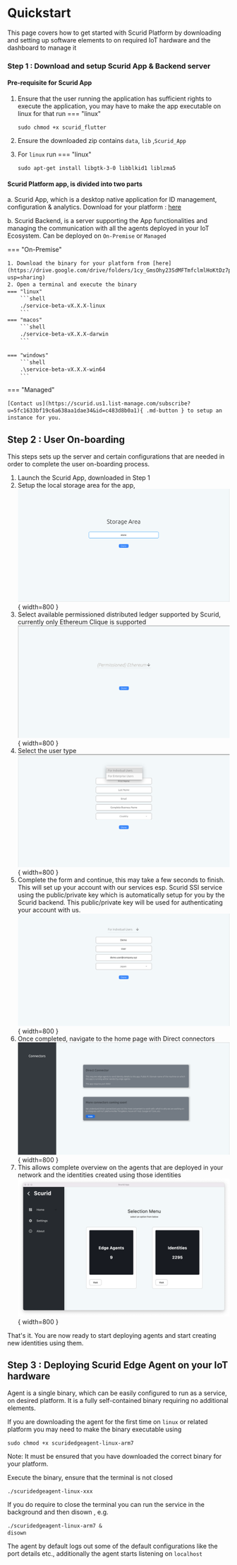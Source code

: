 # Quickstart

This page covers how to get started with Scurid Platform by downloading and setting up software elements to on required IoT hardware and the dashboard to manage it 

### Step 1 : Download and setup Scurid App & Backend server

#### Pre-requisite for Scurid App
1. Ensure that the user running the application has sufficient rights to execute the application, you may have to make the app executable on linux for that run
=== "linux"
    
    ```shell
    sudo chmod +x scurid_flutter
    ```
   
2. Ensure the downloaded zip contains `data`, `lib` ,`Scurid_App` 
3. For `linux` run
=== "linux"
    
    ```shell
    sudo apt-get install libgtk-3-0 libblkid1 liblzma5
    ```

    
#### Scurid Platform app, is divided into two parts

a. Scurid App, which is a desktop native application for ID management, configuration & analytics. Download for your platform : [here](https://drive.google.com/drive/folders/1NognB5ughI3p_EdF26Bx851z9H8ErOVe?usp=sharing) 

b. Scurid Backend, is a server supporting the App functionalities and managing the communication with all the agents deployed in your IoT Ecosystem. Can be deployed on `On-Premise` or `Managed` 

=== "On-Premise"

    1. Download the binary for your platform from [here](https://drive.google.com/drive/folders/1cy_GmsOhy23SdMFTmfclmlHoKtDz7p_s?usp=sharing)
    2. Open a terminal and execute the binary
    === "linux"
        ```shell
        ./service-beta-vX.X.X-linux
        ``` 
    === "macos"
        ```shell
        ./service-beta-vX.X.X-darwin
        ```

    === "windows"
        ```shell
        .\service-beta-vX.X.X-win64
        ```

=== "Managed"

    [Contact us](https://scurid.us1.list-manage.com/subscribe?u=5fc1633bf19c6a638aa1dae34&id=c483d8b0a1){ .md-button } to setup an instance for you.


## Step 2 : User On-boarding
This steps sets up the server and certain configurations that are needed in order to complete the user on-boarding process.

1. Launch the Scurid App, downloaded in Step 1 
2. Setup the local storage area for the app, ![storage setup](img/storagesetup.png){ width=800 }
3. Select available permissioned distributed ledger supported by Scurid, currently only Ethereum Clique is supported ![dlt selection](img/dltselection.png){ width=800 }
4. Select the user type ![user type](img/usertypes.png){ width=800 }
5. Complete the form and continue, this may take a few seconds to finish. This will set up your account with our services esp. Scurid SSI service using the public/private key which is automatically setup for you by the Scurid backend. This public/private key will be used for authenticating your account with us. ![User form](img/userprofileform.png){ width=800 }
6. Once completed, navigate to the home page with Direct connectors ![Connectors](img/connectors.png){ width=800 }
7. This allows complete overview on the agents that are deployed in your network and the identities created using those identities ![Connectors](img/homepage.png){ width=800 }


That's it. You are now ready to start deploying agents and start creating new identities using them.


## Step 3 : Deploying Scurid Edge Agent on your IoT hardware

Agent is a single binary, which can be easily configured to run as a service, on desired platform. It is a fully self-contained binary requiring no additional elements.

If you are downloading the agent for the first time on `linux` or related platform you may need to make the binary executable using 

```shell
sudo chmod +x scuridedgeagent-linux-arm7 
```
Note: It must be ensured that you have downloaded the correct binary for your platform.

Execute the binary, ensure that the terminal is not closed

```shell
./scuridedgeagent-linux-xxx
```

If you do require to close the terminal you can run the service in the background and then disown , e.g.

```shell
./scuridedgeagent-linux-arm7 &
disown
```

The agent by default logs out some of the default configurations like the port details etc., additionally the agent starts listening on `localhost`
 